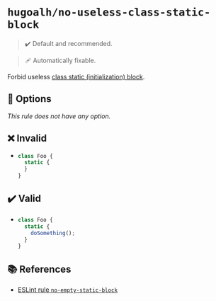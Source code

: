 # `hugoalh/no-useless-class-static-block`

> ✔️ Default and recommended.

> 🩹 Automatically fixable.

Forbid useless [class static (initialization) block][ecmascript-class-static-block].

## 🔧 Options

*This rule does not have any option.*

## ❌ Invalid

- ```ts
  class Foo {
    static {
    }
  }
  ```

## ✔️ Valid

- ```ts
  class Foo {
    static {
      doSomething();
    }
  }
  ```

## 📚 References

- [ESLint rule `no-empty-static-block`](https://eslint.org/docs/latest/rules/no-empty-static-block)

[ecmascript-class-static-block]: https://developer.mozilla.org/en-US/docs/Web/JavaScript/Reference/Classes/Static_initialization_blocks
